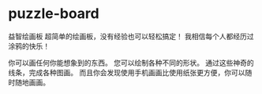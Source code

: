 # puzzle-board
益智绘画板
超简单的绘画板，没有经验也可以轻松搞定！ 我相信每个人都经历过涂鸦的快乐！

你可以画任何你能想象到的东西。 您可以绘制各种不同的形状。 通过这些神奇的线条，完成各种图画。 而且你会发现使用手机画画比使用纸张更方便，你可以随时随地画画。
